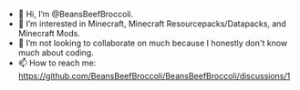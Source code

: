 - 👋 Hi, I’m @BeansBeefBroccoli.
- 👀 I’m interested in Minecraft, Minecraft Resourcepacks/Datapacks, and Minecraft Mods.
- 💞️ I’m not looking to collaborate on much because I honestly don't know much about coding.
- 📫 How to reach me: https://github.com/BeansBeefBroccoli/BeansBeefBroccoli/discussions/1

